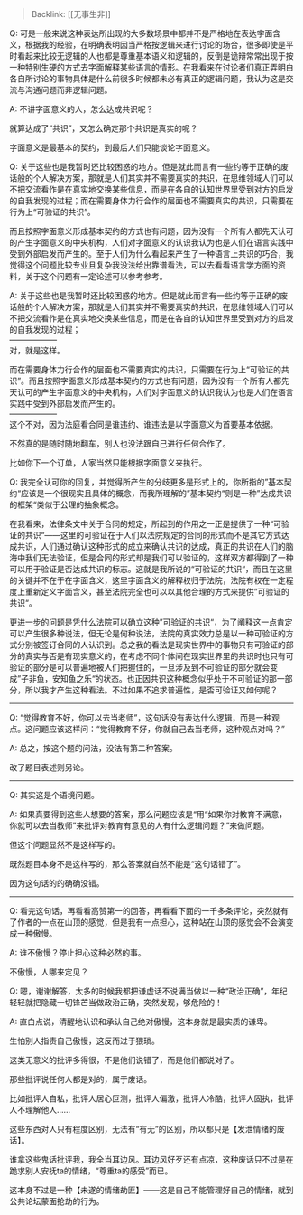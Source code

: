 > Backlink: [[无事生非]]

Q: 可是一般来说这种表达所出现的大多数场景中都并不是严格地在表达字面含义，根据我的经验，在明确表明因当严格按逻辑来进行讨论的场合，很多即使是平时看起来比较无逻辑的人也都是尊重基本语义和逻辑的，反倒是诡辩常常出现于按一种特别生硬的方式去字面解释某些语言的情形。在我看来在讨论者们真正弄明白各自所讨论的事物具体是什么前很多时候都未必有真正的逻辑问题，我认为这是交流与沟通问题而非逻辑问题。

A: 不讲字面意义的人，怎么达成共识呢？  
  
就算达成了“共识”，又怎么确定那个共识是真实的呢？  
  
字面意义是最基本的契约，到最后人们只能谈论字面意义。

Q: 关于这些也是我暂时还比较困惑的地方。但是就此而言有一些约等于正确的废话般的个人解决方案，那就是人们其实并不需要真实的共识，在思维领域人们可以不把交流看作是在真实地交换某些信息，而是在各自的认知世界里受到对方的启发的自我发现的过程；而在需要身体力行合作的层面也不需要真实的共识，只需要在行为上“可验证的共识”。  
  
而且按照字面意义形成基本契约的方式也有问题，因为没有一个所有人都先天认可的产生字面意义的中央机构，人们对字面意义的认识我认为也是人们在语言实践中受到外部启发而产生的。至于人们为什么看起来产生了一种语言上共识的巧合，我觉得这个问题比较专业且复杂我没法给出靠谱看法，可以去看看语言学方面的资料，关于这个问题有一定论述可以参考参考。

A: 关于这些也是我暂时还比较困惑的地方。但是就此而言有一些约等于正确的废话般的个人解决方案，那就是人们其实并不需要真实的共识，在思维领域人们可以不把交流看作是在真实地交换某些信息，而是在各自的认知世界里受到对方的启发的自我发现的过程；  
——————  
对，就是这样。  
  
  
而在需要身体力行合作的层面也不需要真实的共识，只需要在行为上“可验证的共识”。而且按照字面意义形成基本契约的方式也有问题，因为没有一个所有人都先天认可的产生字面意义的中央机构，人们对字面意义的认识我认为也是人们在语言实践中受到外部启发而产生的。  
——————  
这个不对，因为法庭看合同是谁违约、谁违法是以字面意义为首要基本依据。  
  
不然真的是随时随地翻车，别人也没法跟自己进行任何合作了。  
  
比如你下一个订单，人家当然只能根据字面意义来执行。

Q: 我完全认可你的回复，并觉得所产生的分歧更多是形式上的，你所指的”基本契约“应该是一个很现实且具体的概念，而我所理解的”基本契约“则是一种”达成共识的框架“类似于公理的抽象概念。  
  
在我看来，法律条文中关于合同的规定，所起到的作用之一正是提供了一种“可验证的共识“——这里的可验证在于人们以法院规定的合同的形式而不是其它方式达成共识，人们通过确认这种形式的成立来确认共识的达成，真正的共识在人们的脑海中我们无法验证，但是合同的形式却是我们可以验证的，这样双方都得到了一种可以用于验证是否达成共识的标志。这就是我所说的“可验证的共识“，而且在这里的关键并不在于在字面含义，这里字面含义的解释权归于法院，法院有权在一定程度上重新定义字面含义，甚至法院完全也可以以其他合理的方式来提供”可验证的共识“。

更进一步的问题是凭什么法院可以确立这种”可验证的共识“，为了阐释这一点肯定可以产生很多种说法，但无论是何种说法，法院的真实效力总是以一种可验证的方式分别被签订合同的人认识到。总之我的看法是现实世界中的事物只有可验证的部分的真实与否是有现实意义的，在考虑不同个体间在现实世界里的共识时也只有可验证的部分是可以普遍地被人们把握住的，一旦涉及到不可验证的部分就会变成”子非鱼，安知鱼之乐“的状态。也正因共识这种概念似乎处于不可验证的那一部分，所以我才产生这种看法。不过如果不追求普遍性，是否可验证又如何呢？

---

Q: “觉得教育不好，你可以去当老师”，这句话没有表达什么逻辑，而是一种观点。这问题应该这样问：“觉得教育不好，你就自己去当老师，这种观点对吗？”

A: 总之，按这个题的问法，没法有第二种答案。  
  
改了题目表述则另论。

---

Q: 其实这是个语境问题。

A: 如果真要得到这些人想要的答案，那么问题应该是“用“如果你对教育不满意，你就可以去当教师”来批评对教育有意见的人有什么逻辑问题？”来做问题。  
  
但这个问题显然不是这样写的。  
  
既然题目本身不是这样写的，那么答案就自然不能是“这句话错了”。  
  
因为这句话的的确确没错。

---

Q: 看完这句话，再看看高赞第一的回答，再看看下面的一千多条评论，突然就有了作者的一点在山顶的感觉，但是我有一点担心，这种站在山顶的感觉会不会演变成一种傲慢。

A: 谁不傲慢？停止担心这种必然的事。  
  
不傲慢，人哪来定见？

Q: 嗯，谢谢解答，太多的时候我都把谦虚话不说满当做以一种“政治正确”，年纪轻轻就把隐藏一切锋芒当做政治正确，突然发现，够危险的！

A: 直白点说，清醒地认识和承认自己绝对傲慢，这本身就是最实质的谦卑。  
  
生怕别人指责自己傲慢，这反而过于猥琐。  
  
这类无意义的批评多得很，不是他们说错了，而是他们都说对了。  
  
那些批评说任何人都是对的，属于废话。  
  
比如批评人自私，批评人居心叵测，批评人偏激，批评人冷酷，批评人固执，批评人不理解他人……  
  
这些东西对人只有程度区别，无法有“有无”的区别，所以都只是【发泄情绪的废话】。  
  
谁拿这些鬼话批评我，我全当耳边风。耳边风好歹还有点凉，这种废话只不过是在跪求别人安抚ta的情绪，“尊重ta的感受”而已。  
  
这本身不过是一种【未遂的情绪劫匪】——这是自己不能管理好自己的情绪，就到公共论坛蒙面抢劫的行为。
